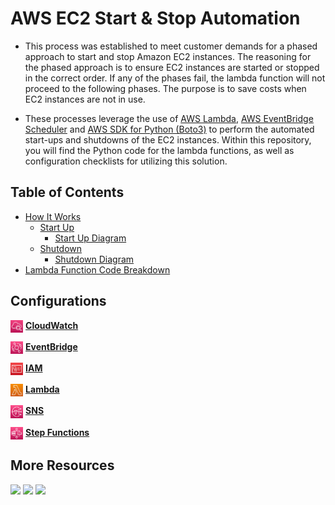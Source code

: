 # AWS EC2 Start & Stop Automation

- This process was established to meet customer demands for a phased approach to start and stop Amazon EC2 instances. The reasoning for the phased approach is to ensure EC2 instances are started or stopped in the correct order. If any of the phases fail, the lambda function will not proceed to the following phases. The purpose is to save costs when EC2 instances are not in use. 

- These processes leverage the use of [AWS Lambda](https://docs.aws.amazon.com/lambda/latest/dg/welcome.html), [AWS EventBridge Scheduler](https://docs.aws.amazon.com/scheduler/latest/UserGuide/what-is-scheduler.html) and [AWS SDK for Python (Boto3)](https://boto3.amazonaws.com/v1/documentation/api/latest/index.html) to perform the automated start-ups and shutdowns of the EC2 instances. Within this repository, you will find the Python code for the lambda functions, as well as configuration checklists for utilizing this solution.

## Table of Contents
- [How It Works](/source/docs/flowdiagram.md)
  - [Start Up](/source/docs/flowdiagram.md#start-up)
    - [Start Up Diagram](/source/images/lambda_startup_diagram.PNG)
  - [Shutdown](/source/docs/flowdiagram.md#shutdown)
    - [Shutdown Diagram](/source/images/lambda_shutdown_diagram1.png) 
- [Lambda Function Code Breakdown]()

## Configurations

[<img align="center" src="/source/images/logos/CW_logo.PNG" width=4% height=4%>](how_to/cloudwatch/cw_config.md) 
[**CloudWatch**](how_to/cloudwatch/cw_config.md)

[<img align="center" src="/source/images/logos/eventbridge_logo.PNG" width=4% height=4%>](how_to/eventbridge/eventbridge_config.md) 
[**EventBridge**](how_to/eventbridge/eventbridge_config.md)

[<img align="center" src="/source/images/logos/IAM_logo.PNG" width=4% height=4%>](how_to/iam/iam_config.md)
[**IAM**](how_to/iam/iam_config.md)

[<img align="center" src="/source/images/logos/lambda_logo.PNG" width=4% height=4%>](how_to/lambda/lambda_config.md)
[**Lambda**](how_to/lambda/lambda_config.md)

[<img align="center" src="/source/images/logos/SNS_logo.PNG" width=4% height=4%>](how_to/sns/sns_config.md)
[**SNS**](how_to/sns/sns_config.md)

[<img align="center" src="/source/images/logos/Step_Functions_Logo.PNG" width=4% height=4%>](how_to/step_functions/step_functions_config.md)
[**Step Functions**](how_to/step_functions/step_functions_config.md)

## More Resources
[<img src="https://img.shields.io/badge/AWS%20SDK-Boto3-blue">](https://github.com/boto/boto3#readme)
[<img src="https://img.shields.io/badge/license-Apache%202.0-blue">](LICENSE)
[<img src="https://img.shields.io/badge/self-diagrams-blue">](https://www.diagrams.net/)
